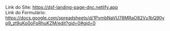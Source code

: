Link do Site: https://dsf-landing-page-dnc.netlify.app <br>
Link do Formulário: https://docs.google.com/spreadsheets/d/1PvmbNaVU78MRaO82Vu1bQ90yp9_zt9uKo0oFpRhuKZM/edit?gid=0#gid=0

